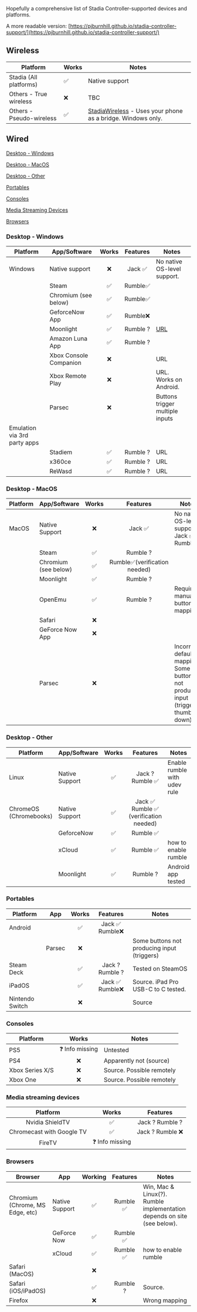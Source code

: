 Hopefully a comprehensive list of Stadia Controller-supported devices and platforms.

A more readable version: [https://pjburnhill.github.io/stadia-controller-support/](https://pjburnhill.github.io/stadia-controller-support/)

## Wireless

| Platform                 	| Works 	| Notes                                                       	|
|--------------------------	|-------	|-------------------------------------------------------------	|
| Stadia (All platforms)   	|   ✅   	| Native support                                              	|
| Others - True wireless   	|   ❌   	| TBC                                                         	|
| Others - Pseudo-wireless 	|   ✅   	| [StadiaWireless](https://github.com/helloparthshah/StadiaWireless) - Uses your phone as a bridge. Windows only. 	|

## Wired

[Desktop - Windows](https://pjburnhill.github.io/stadia-controller-support/#desktop---windows)

[Desktop - MacOS](https://pjburnhill.github.io/stadia-controller-support/#desktop---macos)

[Desktop - Other](https://pjburnhill.github.io/stadia-controller-support/#desktop---other)

[Portables](https://pjburnhill.github.io/stadia-controller-support/#portables)

[Consoles](https://pjburnhill.github.io/stadia-controller-support/#consoles)

[Media Streaming Devices](https://pjburnhill.github.io/stadia-controller-support/#media-streaming-devices)

[Browsers](https://pjburnhill.github.io/stadia-controller-support/#browsers)

### Desktop - Windows

| Platform                                         	| App/Software           	| Works 	| Features 	| Notes                            	|
|-------------------------------------------------	|------------------------	|:-----:	|:--------:	|---------------------------------	|
| Windows                                         	| Native support         	|   ❌   	|  Jack ✅  	| No native OS-level support.     	|
|                                                 	| Steam                  	|   ✅   	|  Rumble✅ 	|                                 	|
|                                                 	| Chromium (see below)   	|   ✅   	|  Rumble✅ 	|                                 	|
|                                                 	| GeforceNow App         	|   ✅   	|  Rumble❌ 	|                                 	|
|                                                 	| Moonlight              	|   ✅   	| Rumble ? 	| [URL](https://moonlight-stream.org/)|
|                                                 	| Amazon Luna App        	|   ✅   	| Rumble ? 	|                                 	|
|                                                 	| Xbox Console Companion 	|   ❌   	|          	| URL                             	|
|                                                 	| Xbox Remote Play       	|   ❌   	|          	| URL. Works on Android.          	|
|                                                 	| Parsec                 	|   ❌   	|          	| Buttons trigger multiple inputs 	|
| Emulation via 3rd party apps 	                    |                        	|       	|          	|                                 	|
|                                                 	| Stadiem                	|   ✅   	| Rumble ? 	| URL                             	|
|                                                 	| x360ce                 	|   ✅   	| Rumble ? 	| URL                             	|
|                                                 	| ReWasd                 	|   ✅   	| Rumble ? 	| URL                             	|

### Desktop - MacOS

| Platform 	| App/Software         	| Works 	|           Features           	| Notes                                                                              	|
|----------	|----------------------	|:-----:	|:----------------------------:	|------------------------------------------------------------------------------------	|
| MacOS    	| Native Support       	|   ❌   	|            Jack ✅            	| No native OS-level support. Jack ✅ Rumble❌                                         	|
|          	| Steam                	|   ✅   	|           Rumble ?           	|                                                                                    	|
|          	| Chromium (see below) 	|   ✅   	| Rumble✅(verification needed) 	|                                                                                    	|
|          	| Moonlight            	|   ✅   	|           Rumble ?           	|                                                                                    	|
|          	| OpenEmu              	|   ✅   	|           Rumble ?           	| Requires manual button mapping                                                     	|
|          	| Safari               	|   ❌   	|                              	|                                                                                    	|
|          	| GeForce Now App      	|   ❌   	|                              	|                                                                                    	|
|          	| Parsec               	|   ❌   	|                              	| Incorrect default mapping. Some buttons not producing input (triggers, thumb down) 	|

### Desktop - Other

| Platform               	| App/Software   	| Works 	|                Features               	| Notes                        	|
|------------------------	|----------------	|:-----:	|:-------------------------------------:	|------------------------------	|
| Linux                  	| Native Support 	|   ✅   	|            Jack ? Rumble ✅            	| Enable rumble with udev rule 	|
| ChromeOS (Chromebooks) 	| Native Support 	|   ✅   	| Jack ✅ Rumble ✅ (verification needed) 	|                              	|
|                        	| GeforceNow     	|   ✅   	|                Rumble ✅               	|                              	|
|                        	| xCloud         	|   ✅   	|                Rumble ✅               	| how to enable rumble         	|
|                        	| Moonlight      	|   ✅   	|                Rumble ?               	| Android app tested           	|

### Portables

| Platform        	| App    	| Works 	|     Features    	| Notes                                       	|
|-----------------	|--------	|:-----:	|:---------------:	|---------------------------------------------	|
| Android         	|        	|   ✅   	|  Jack ✅ Rumble❌ 	|                                             	|
|                 	| Parsec 	|   ❌   	|                 	| Some buttons not producing input (triggers) 	|
| Steam Deck      	|        	|   ✅   	| Jack ? Rumble ? 	| Tested on SteamOS                           	|
| iPadOS          	|        	|   ✅   	|  Jack ✅ Rumble❌ 	| Source. iPad Pro USB-C to C tested.         	|
| Nintendo Switch 	|        	|   ❌   	|                 	| Source                                      	|

### Consoles

| Platform        	|      Works     	| Notes                     	|
|-----------------	|:--------------:	|---------------------------	|
| PS5             	| ❓ Info missing 	| Untested                  	|
| PS4             	|        ❌       	| Apparently not (source)   	|
| Xbox Series X/S 	|        ❌       	| Source. Possible remotely 	|
| Xbox One        	|        ❌       	| Source. Possible remotely 	|

### Media streaming devices

|          Platform         	|      Works     	|     Features    	|
|:-------------------------:	|:--------------:	|:---------------:	|
| Nvidia ShieldTV           	| ✅              	| Jack ? Rumble ? 	|
| Chromecast with Google TV 	| ✅              	| Jack ? Rumble ❌ 	|
| FireTV                    	| ❓ Info missing 	|                 	|

### Browsers

| Browser                         	| App            	| Working 	| Features 	| Notes                                                                   	|
|---------------------------------	|----------------	|:-------:	|:--------:	|-------------------------------------------------------------------------	|
| Chromium (Chrome, MS Edge, etc) 	| Native Support 	|    ✅    	| Rumble ✅ 	| Win, Mac & Linux(?). Rumble implementation depends on site (see below). 	|
|                                 	| GeForce Now    	|    ✅    	| Rumble ✅ 	|                                                                         	|
|                                 	| xCloud         	|    ✅    	| Rumble ✅ 	| how to enable rumble                                                    	|
| Safari (MacOS)                  	|                	|    ❌    	|          	|                                                                         	|
| Safari (iOS/iPadOS)             	|                	|    ✅    	| Rumble ? 	| Source.                                                                 	|
| Firefox                         	|                	|    ❌    	|          	| Wrong mapping                                                           	|

